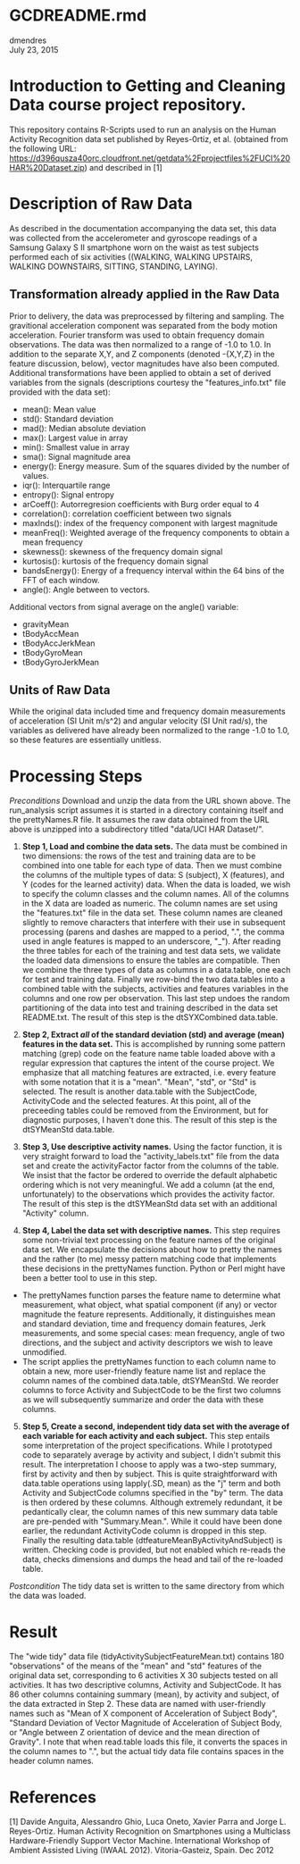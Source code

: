# GCDREADME.rmd
dmendres  
July 23, 2015  

# Introduction to Getting and Cleaning Data course project repository.
This repository contains R-Scripts used to run an analysis on the Human Activity Recognition data set published by Reyes-0rtiz, et al. (obtained from the following URL: https://d396qusza40orc.cloudfront.net/getdata%2Fprojectfiles%2FUCI%20HAR%20Dataset.zip) and described in [1]

# Description of Raw Data
As described in the documentation accompanying the data set, this data was collected from the accelerometer and gyroscope readings of a Samsung Galaxy S II smartphone worn on the waist as test subjects performed each of six activities ((WALKING, WALKING UPSTAIRS, WALKING DOWNSTAIRS, SITTING, STANDING, LAYING).

## Transformation already applied in the Raw Data
Prior to delivery, the data was preprocessed by filtering and sampling. The gravitional acceleration component was separated from the body motion acceleration. Fourier transform was used to obtain frequency domain observations. The data was then normalized to a range of -1.0 to 1.0. In addition to the separate X,Y, and Z components (denoted -{X,Y,Z} in the feature discussion, below), vector magnitudes have also been computed. Additional transformations have been applied to obtain a set of derived variables from the signals (descriptions courtesy the "features_info.txt" file provided with the data set):

- mean(): Mean value 
- std(): Standard deviation 
- mad(): Median absolute deviation 
- max(): Largest value in array 
- min(): Smallest value in array 
- sma(): Signal magnitude area 
- energy(): Energy measure. Sum of the squares divided by the number of values. 
- iqr(): Interquartile range 
- entropy(): Signal entropy 
- arCoeff(): Autorregresion coefficients with Burg order equal to 4 
- correlation(): correlation coefficient between two signals 
- maxInds(): index of the frequency component with largest magnitude 
- meanFreq(): Weighted average of the frequency components to obtain a mean frequency 
- skewness(): skewness of the frequency domain signal 
- kurtosis(): kurtosis of the frequency domain signal 
- bandsEnergy(): Energy of a frequency interval within the 64 bins of the FFT of each window. 
- angle(): Angle between to vectors.

Additional vectors from signal average on the angle() variable: 

- gravityMean 
- tBodyAccMean 
- tBodyAccJerkMean 
- tBodyGyroMean 
- tBodyGyroJerkMean

## Units of Raw Data
While the original data included time and frequency domain measurements of acceleration (SI Unit m/s^2) and angular velocity (SI Unit rad/s), the variables as delivered have already been normalized to the range -1.0 to 1.0, so these features are essentially unitless.

# Processing Steps
*Preconditions* Download and unzip the data from the URL shown above. The run_analysis script assumes it is started in a directory containing itself and the prettyNames.R file. It assumes the raw data obtained from the URL above is unzipped into a subdirectory titled "data/UCI HAR Dataset/".

1. **Step 1, Load and combine the data sets.** The data must be combined in two dimensions: the rows of the test and training data are to be combined into one table for each type of data. Then we must combine the columns of the multiple types of data:  S (subject), X (features), and Y (codes for the learned activity) data. When the data is loaded, we wish to specify the column classes and the column names. All of the columns in the X data are loaded as numeric. The column names are set using the "features.txt" file in the data set. These column names are cleaned slightly to remove characters that interfere with their use in subsequent processing (parens and dashes are mapped to a period, ".", the comma used in angle features is mapped to an underscore, "_"). After reading the three tables for each of the training and test data sets, we validate the loaded data dimensions to ensure the tables are compatible. Then we combine the three types of data as columns in a data.table, one each for test and training data. Finally we row-bind the two data.tables into a combined table with the subjects, activities and features variables in the columns and one row per observation. This last step undoes the random partitioning of the data into test and training described in the data set README.txt. The result of this step is the dtSYXCombined data.table.

2. **Step 2, Extract *all* of the standard deviation (std) and average (mean) features in the data set.** This is accomplished by running some pattern matching (grep) code on the feature name table loaded above with a regular expression that captures the intent of the course project. We emphasize that all matching features are extracted, i.e. every feature with some notation that it is a "mean". "Mean", "std", or "Std" is selected. The result is another data.table with the SubjectCode, ActivityCode and the selected features. At this point, all of the preceeding tables could be removed from the Environment, but for diagnostic purposes, I haven't done this. The result of this step is the dtSYMeanStd data.table.

3. **Step 3, Use descriptive activity names.** Using the factor function, it is very straight forward to load the "activity_labels.txt" file from the data set and create the activityFactor factor from the columns of the table. We insist that the factor be ordered to override the default alphabetic ordering which is not very meaningful.
We add a column (at the end, unfortunately) to the observations which provides the activity factor. The result of this step is the dtSYMeanStd data set with an additional "Activity" column.

4. **Step 4, Label the data set with descriptive names.** This step requires some non-trivial text processing on the feature names of the original data set. We encapsulate the decisions about how to pretty the names and the rather (to me) messy pattern matching code that implements these decisions in the prettyNames function. Python or Perl might have been a better tool to use in this step. 
  + The prettyNames function parses the feature name to determine what measurement, what object, what spatial component (if any) or vector magnitude the feature represents. Additionally, it distinguishes mean and standard deviation, time and frequency domain features, Jerk measurements, and some special cases: mean frequency, angle of two directions, and the subject and activity descriptors we wish to leave unmodified.
  + The script applies the prettyNames function to each column name to obtain a new, more user-friendly feature name list and replace the column names of the combined data.table, dtSYMeanStd. We reorder columns to force Activity and SubjectCode to be the first two columns as we will subsequently summarize and order the data with these columns.
  
5. **Step 5, Create a second, independent tidy data set with the average of each variable for each activity and each subject.** This step entails some interpretation of the project specifications. While I prototyped code to separately average by activity and subject, I didn't submit this result. The interpretation I choose to apply was a two-step summary, first by activity and then by subject. This is quite straightforward with data.table operations using lapply(.SD, mean) as the "j" term and both Activity and SubjectCode columns specified in the "by" term. The data is then ordered by these columns. Although extremely redundant, it be pedantically clear, the column names of this new summary data table are pre-pended with "Summary.Mean.". While it could have been done earlier, the redundant ActivityCode column is dropped in this step. Finally the resulting data.table (dtfeatureMeanByActivityAndSubject) is written. Checking code is provided, but not enabled which re-reads the data, checks dimensions and dumps the head and tail of the re-loaded table.

*Postcondition* The tidy data set is written to the same directory from which the data was loaded.

# Result
The "wide tidy" data file (tidyActivitySubjectFeatureMean.txt) contains 180 "observations" of the means of the "mean" and "std" features of the original data set, corresponding to 6 activities X 30 subjects tested on all activities. It has two descriptive columns, Activity and SubjectCode. It has 86 other columns containing summary (mean), by activity and subject, of the data extracted in Step 2. These data are named with user-friendly names such as "Mean of X component of Acceleration of Subject Body", "Standard Deviation of Vector Magnitude of Acceleration of Subject Body, or "Angle between Z orientation of device and the mean direction of Gravity". I note that when read.table loads this file, it converts the spaces in the column names to ".", but the actual tidy data file contains spaces in the header column names.


# References
[1] Davide Anguita, Alessandro Ghio, Luca Oneto, Xavier Parra and Jorge L. Reyes-Ortiz. Human Activity Recognition on Smartphones using a Multiclass Hardware-Friendly Support Vector Machine. International Workshop of Ambient Assisted Living (IWAAL 2012). Vitoria-Gasteiz, Spain. Dec 2012
